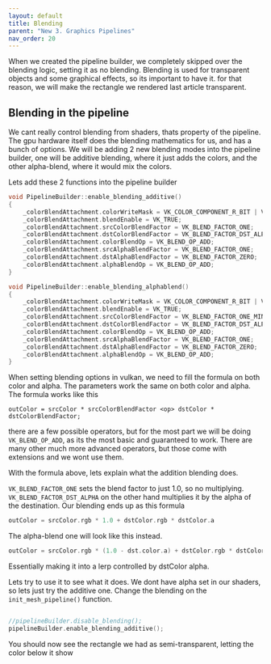 ```yaml
---
layout: default
title: Blending
parent: "New 3. Graphics Pipelines"
nav_order: 20
---
```


When we created the pipeline builder, we completely skipped over the blending logic, setting it as no blending. Blending is used for transparent objects and some graphical effects, so its important to have it. for that reason, we will make the rectangle we rendered last article transparent.

## Blending in the pipeline
We cant really control blending from shaders, thats property of the pipeline. The gpu hardware itself does the blending mathematics for us, and has a bunch of options. We will be adding 2 new blending modes into the pipeline builder, one will be additive blending, where it just adds the colors, and the other alpha-blend, where it would mix the colors.

Lets add these 2 functions into the pipeline builder

<!-- codegen from tag alphablend on file E:\ProgrammingProjects\vulkan-guide-2\shared/vk_pipelines.cpp --> 
```cpp
void PipelineBuilder::enable_blending_additive()
{
    _colorBlendAttachment.colorWriteMask = VK_COLOR_COMPONENT_R_BIT | VK_COLOR_COMPONENT_G_BIT | VK_COLOR_COMPONENT_B_BIT | VK_COLOR_COMPONENT_A_BIT;
    _colorBlendAttachment.blendEnable = VK_TRUE;
	_colorBlendAttachment.srcColorBlendFactor = VK_BLEND_FACTOR_ONE;
	_colorBlendAttachment.dstColorBlendFactor = VK_BLEND_FACTOR_DST_ALPHA;
	_colorBlendAttachment.colorBlendOp = VK_BLEND_OP_ADD;
	_colorBlendAttachment.srcAlphaBlendFactor = VK_BLEND_FACTOR_ONE;
	_colorBlendAttachment.dstAlphaBlendFactor = VK_BLEND_FACTOR_ZERO;
	_colorBlendAttachment.alphaBlendOp = VK_BLEND_OP_ADD;
}

void PipelineBuilder::enable_blending_alphablend()
{
	_colorBlendAttachment.colorWriteMask = VK_COLOR_COMPONENT_R_BIT | VK_COLOR_COMPONENT_G_BIT | VK_COLOR_COMPONENT_B_BIT | VK_COLOR_COMPONENT_A_BIT;
	_colorBlendAttachment.blendEnable = VK_TRUE;
	_colorBlendAttachment.srcColorBlendFactor = VK_BLEND_FACTOR_ONE_MINUS_DST_ALPHA;
	_colorBlendAttachment.dstColorBlendFactor = VK_BLEND_FACTOR_DST_ALPHA;
	_colorBlendAttachment.colorBlendOp = VK_BLEND_OP_ADD;
	_colorBlendAttachment.srcAlphaBlendFactor = VK_BLEND_FACTOR_ONE;
	_colorBlendAttachment.dstAlphaBlendFactor = VK_BLEND_FACTOR_ZERO;
	_colorBlendAttachment.alphaBlendOp = VK_BLEND_OP_ADD;
}
```


When setting blending options in vulkan, we need to fill the formula on both color and alpha. The parameters work the same on both color and alpha. The formula works like this

```
outColor = srcColor * srcColorBlendFactor <op> dstColor * dstColorBlendFactor;
```
there are a few possible operators, but for the most part we will be doing `VK_BLEND_OP_ADD`, as its the most basic and guaranteed to work. There are many other much more advanced operators, but those come with extensions and we wont use them.

With the formula above, lets explain what the addition blending does.

`VK_BLEND_FACTOR_ONE` sets the blend factor to just 1.0, so no multiplying. `VK_BLEND_FACTOR_DST_ALPHA` on the other hand multiplies it by the alpha of the destination. Our blending ends up as this formula
```c
outColor = srcColor.rgb * 1.0 + dstColor.rgb * dstColor.a
```

The alpha-blend one will look like this instead.

```c
outColor = srcColor.rgb * (1.0 - dst.color.a) + dstColor.rgb * dstColor.a
```
Essentially making it into a lerp controlled by dstColor alpha.

Lets try to use it to see what it does. We dont have alpha set in our shaders, so lets just try the additive one. Change the blending on the `init_mesh_pipeline()` function.

```cpp

//pipelineBuilder.disable_blending();
pipelineBuilder.enable_blending_additive();
```

You should now see the rectangle we had as semi-transparent, letting the color below it show
